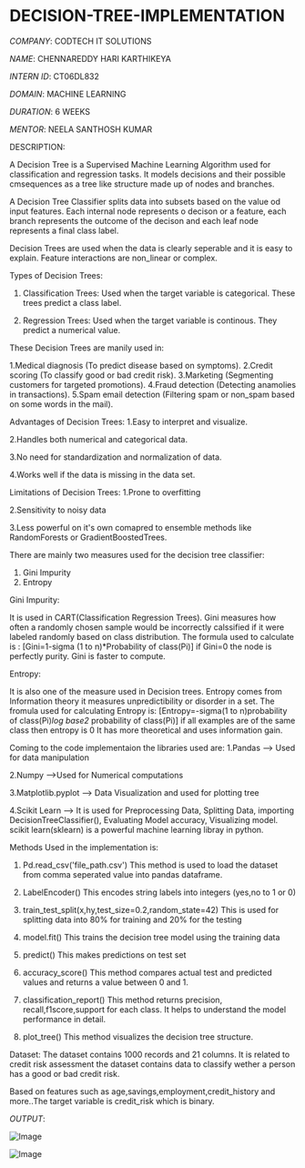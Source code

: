 # DECISION-TREE-IMPLEMENTATION

*COMPANY*: CODTECH IT SOLUTIONS

*NAME*: CHENNAREDDY HARI KARTHIKEYA

*INTERN ID*: CT06DL832

*DOMAIN*: MACHINE LEARNING 

*DURATION*: 6 WEEKS

*MENTOR*: NEELA SANTHOSH KUMAR

DESCRIPTION:

A Decision Tree is a Supervised Machine Learning Algorithm used for classification and regression tasks. It models decisions and their possible cmsequences as a tree like structure made up of nodes and branches.

A Decision Tree Classifier splits data into subsets based on the value od input features. Each internal node represents o decison or a feature, each branch represents the outcome of the decison and each leaf node represents a final class label. 

Decision Trees are used when the data is clearly seperable and it is easy to explain. Feature interactions are non_linear or complex.

Types of Decision Trees:
1. Classification Trees: Used when the target variable is categorical. These trees predict a class label.

2. Regression Trees:  Used when the target variable is continous. They predict a numerical value.

These Decision Trees are manily used in:

1.Medical diagnosis (To predict disease based on symptoms).
2.Credit scoring  (To classify good or bad credit risk).
3.Marketing  (Segmenting customers for targeted promotions).
4.Fraud detection  (Detecting anamolies in transactions).
5.Spam email detection  (Filtering spam or non_spam based on some words in the mail).

Advantages of Decision Trees:
1.Easy to interpret and visualize.

2.Handles both numerical and categorical data.

3.No need for standardization and normalization of data.

4.Works well if the data is missing in the data set.

Limitations of Decision Trees:
1.Prone to overfitting

2.Sensitivity to noisy data

3.Less powerful on it's own comapred to ensemble methods like RandomForests or GradientBoostedTrees.

There are mainly two measures used for the decision tree classifier:
1. Gini Impurity
2. Entropy

Gini Impurity:

  It is used in CART(Classification Regression Trees). Gini measures how often a randomly chosen sample would be incorrectly calssified if it were labeled randomly based on class distribution.
  The formula used to calculate is :
  [Gini=1-sigma (1 to n)*Probability of class(Pi)]
  if Gini=0 the node is perfectly purity.
  Gini is faster to compute.


Entropy: 

  It is also one of the measure used in Decision trees. Entropy comes from Information theory it measures unpredictibility or disorder in a set.
  The fromula used for calculating Entropy is:
  [Entropy=-sigma(1 to n)probability of class(Pi)*log base2* probability of class(Pi)]
  if all examples are of the same class then entropy is 0
  It has more theoretical and uses information gain. 


Coming to the code implementaion the libraries used are:
1.Pandas --> Used for data manipulation

2.Numpy  -->Used for Numerical computations

3.Matplotlib.pyplot --> Data Visualization and used for plotting tree

4.Scikit Learn  --> It is used for Preprocessing Data, Splitting Data, importing DecisionTreeClassifier(), Evaluating Model accuracy, Visualizing model. scikit learn(sklearn) is a powerful machine learning libray in python.


Methods Used in the implementation is:
1. Pd.read_csv('file_path.csv')
   This method is used to load the dataset from comma seperated value into pandas dataframe.
   
2. LabelEncoder()
   This encodes string labels into integers (yes,no to 1 or 0)
   
3. train_test_split(x,hy,test_size=0.2,random_state=42)
   This is used for splitting data into 80% for training and 20% for the testing
   
4. model.fit()
   This trains the decision tree model using the training data
   
5. predict()
   This makes predictions on test set
   
6. accuracy_score()
   This method compares actual test and predicted values and returns a value between 0 and 1.
   
7. classification_report()
   This method returns precision, recall,f1score,support for each class. It helps to understand the model performance in detail.
   
8. plot_tree()
   This method visualizes the decision tree structure.


Dataset:
The dataset contains 1000 records and 21 columns. It is related to credit risk assessment the dataset contains data to classify wether a person has a good or bad credit risk.

Based on features such as age,savings,employment,credit_history and more..The target variable is credit_risk which is binary.


*OUTPUT*:

![Image](https://github.com/user-attachments/assets/94267de6-eaf9-472f-aea5-3efb3295ceec)

![Image](https://github.com/user-attachments/assets/bb8aa10d-0841-4eee-8197-47b12e665028)
